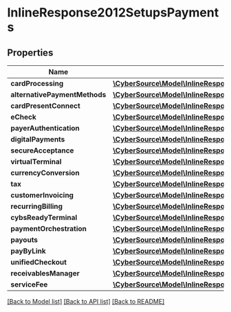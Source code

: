 # InlineResponse2012SetupsPayments

## Properties
Name | Type | Description | Notes
------------ | ------------- | ------------- | -------------
**cardProcessing** | [**\CyberSource\Model\InlineResponse2012SetupsPaymentsCardProcessing**](InlineResponse2012SetupsPaymentsCardProcessing.md) |  | [optional] 
**alternativePaymentMethods** | [**\CyberSource\Model\InlineResponse2012SetupsPaymentsAlternativePaymentMethods**](InlineResponse2012SetupsPaymentsAlternativePaymentMethods.md) |  | [optional] 
**cardPresentConnect** | [**\CyberSource\Model\InlineResponse2012SetupsPaymentsCardProcessing**](InlineResponse2012SetupsPaymentsCardProcessing.md) |  | [optional] 
**eCheck** | [**\CyberSource\Model\InlineResponse2012SetupsPaymentsCardProcessing**](InlineResponse2012SetupsPaymentsCardProcessing.md) |  | [optional] 
**payerAuthentication** | [**\CyberSource\Model\InlineResponse2012SetupsPaymentsCardProcessing**](InlineResponse2012SetupsPaymentsCardProcessing.md) |  | [optional] 
**digitalPayments** | [**\CyberSource\Model\InlineResponse2012SetupsPaymentsDigitalPayments**](InlineResponse2012SetupsPaymentsDigitalPayments.md) |  | [optional] 
**secureAcceptance** | [**\CyberSource\Model\InlineResponse2012SetupsPaymentsCardProcessing**](InlineResponse2012SetupsPaymentsCardProcessing.md) |  | [optional] 
**virtualTerminal** | [**\CyberSource\Model\InlineResponse2012SetupsPaymentsCardProcessing**](InlineResponse2012SetupsPaymentsCardProcessing.md) |  | [optional] 
**currencyConversion** | [**\CyberSource\Model\InlineResponse2012SetupsPaymentsCardProcessing**](InlineResponse2012SetupsPaymentsCardProcessing.md) |  | [optional] 
**tax** | [**\CyberSource\Model\InlineResponse2012SetupsPaymentsDigitalPayments**](InlineResponse2012SetupsPaymentsDigitalPayments.md) |  | [optional] 
**customerInvoicing** | [**\CyberSource\Model\InlineResponse2012SetupsPaymentsDigitalPayments**](InlineResponse2012SetupsPaymentsDigitalPayments.md) |  | [optional] 
**recurringBilling** | [**\CyberSource\Model\InlineResponse2012SetupsPaymentsCardProcessing**](InlineResponse2012SetupsPaymentsCardProcessing.md) |  | [optional] 
**cybsReadyTerminal** | [**\CyberSource\Model\InlineResponse2012SetupsPaymentsCardProcessing**](InlineResponse2012SetupsPaymentsCardProcessing.md) |  | [optional] 
**paymentOrchestration** | [**\CyberSource\Model\InlineResponse2012SetupsPaymentsDigitalPayments**](InlineResponse2012SetupsPaymentsDigitalPayments.md) |  | [optional] 
**payouts** | [**\CyberSource\Model\InlineResponse2012SetupsPaymentsCardProcessing**](InlineResponse2012SetupsPaymentsCardProcessing.md) |  | [optional] 
**payByLink** | [**\CyberSource\Model\InlineResponse2012SetupsPaymentsDigitalPayments**](InlineResponse2012SetupsPaymentsDigitalPayments.md) |  | [optional] 
**unifiedCheckout** | [**\CyberSource\Model\InlineResponse2012SetupsPaymentsDigitalPayments**](InlineResponse2012SetupsPaymentsDigitalPayments.md) |  | [optional] 
**receivablesManager** | [**\CyberSource\Model\InlineResponse2012SetupsPaymentsDigitalPayments**](InlineResponse2012SetupsPaymentsDigitalPayments.md) |  | [optional] 
**serviceFee** | [**\CyberSource\Model\InlineResponse2012SetupsPaymentsCardProcessing**](InlineResponse2012SetupsPaymentsCardProcessing.md) |  | [optional] 

[[Back to Model list]](../README.md#documentation-for-models) [[Back to API list]](../README.md#documentation-for-api-endpoints) [[Back to README]](../README.md)


